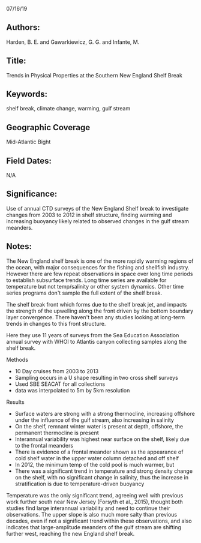 07/16/19
## Authors:
Harden, B. E. and Gawarkiewicz, G. G. and Infante, M.
## Title:
Trends in Physical Properties at the Southern New England Shelf Break
## Keywords:
shelf break, climate change, warming, gulf stream
## Geographic Coverage
Mid-Atlantic Bight
## Field Dates:
N/A
## Significance:
Use of annual CTD surveys of the New England Shelf break to investigate changes from 2003 to 2012 in shelf structure, finding warming and increasing buoyancy likely related to observed changes in the gulf stream meanders.

## Notes:
The New England shelf break is one of the more rapidly warming regions of the ocean, with major consequences for the fishing and shellfish industry. However there are few repeat observations in space over long time periods to establish subsurface trends. Long time series are available for temperature but not temp/salinity or other system dynamics. Other time series programs don't sample the full extent of the shelf break.

The shelf break front which forms due to the shelf break jet, and impacts the strength of the upwelling along the front driven by the bottom boundary layer convergence. There haven't been any studies looking at long-term trends in changes to this front structure.  

Here they use 11 years of surveys from the Sea Education Association annual survey with WHOI to Atlantis canyon collecting samples along the shelf break.

Methods
- 10 Day cruises from 2003 to 2013
- Sampling occurs in a U shape resulting in two cross shelf surveys
- Used SBE SEACAT for all collections
- data was interpolated to 5m by 5km resolution

Results
- Surface waters are strong with a strong thermocline, increasing offshore under the influence of the gulf stream, also increasing in salinity
- On the shelf, remnant winter water is present at depth, offshore, the permanent thermocline is present
- Interannual variability was highest near surface on the shelf, likely due to the frontal meanders
- There is evidence of a frontal meander shown as the appearance of cold shelf water in the upper water column detached and off shelf
- In 2012, the minimum temp of the cold pool is much warmer, but
- There was a significant trend in temperature and strong density change on the shelf, with no significant change in salinity, thus the increase in stratification is due to temperature-driven buoyancy

Temperature was the only significant trend, agreeing well with previous work further south near New Jersey (Forsyth et al., 2015), thought both studies find large interannual variability and need to continue their observations. The upper slope is also much more salty than previous decades, even if not a significant trend within these observations, and also indicates that large-amplitude meanders of the gulf stream are shifting further west, reaching the new England shelf break.
